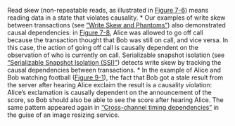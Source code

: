
Read skew (non-repeatable reads, as illustrated in [Figure 7-6](ch07.html#fig_transactions_item_many_preceders)) means
reading data in a state that violates causality. *  Our examples of write skew between transactions (see [“Write Skew and Phantoms”](ch07.html#sec_transactions_write_skew)) also
demonstrated causal dependencies: in [Figure 7-8](ch07.html#fig_transactions_write_skew), Alice was allowed to go
off call because the transaction thought that Bob was still on call, and vice versa. In this case,
the action of going off call is causally dependent on the observation of who is currently on call.
Serializable snapshot isolation (see [“Serializable Snapshot Isolation (SSI)”](ch07.html#sec_transactions_ssi)) detects write skew by tracking the
causal dependencies between transactions. *  In the example of Alice and Bob watching football ([Figure 9-1](#fig_consistency_linearizability_0)), the
fact that Bob got a stale result from the server after hearing Alice exclaim the result is a
causality violation: Alice’s exclamation is causally dependent on the announcement of the score,
so Bob should also be able to see the score after hearing Alice. The same pattern appeared again
in [“Cross-channel timing dependencies”](#sec_consistency_multi_channel) in the guise of an image resizing service.